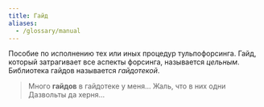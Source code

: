 ```yaml
---
title: Гайд
aliases:
  - /glossary/manual
---
```

Пособие по исполнению тех или иных процедур тульпофорсинга. Гайд, который затрагивает все аспекты форсинга, называется _цельным_. Библиотека гайдов называется _гайдотекой_.

> Много **гайдов** в гайдотеке у меня... Жаль, что в них одни Дазвольты да херня...
